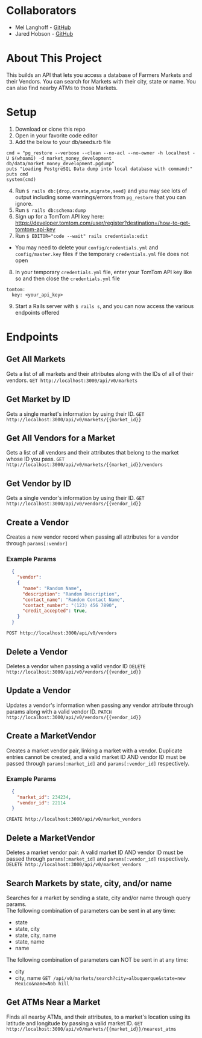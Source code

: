# Collaborators
- Mel Langhoff - [GitHub](github.com/mel-langhoff)
- Jared Hobson - [GitHub](github.com/JaredMHobson)

# About This Project
This builds an API that lets you access a database of Farmers Markets and their Vendors. You can search for Markets with their city, state or name. You can also find nearby ATMs to those Markets. 

# Setup
1. Download or clone this repo
2. Open in your favorite code editor
3. Add the below to your db/seeds.rb file
```
cmd = "pg_restore --verbose --clean --no-acl --no-owner -h localhost -U $(whoami) -d market_money_development db/data/market_money_development.pgdump"
puts "Loading PostgreSQL Data dump into local database with command:"
puts cmd
system(cmd)
```
4. Run `$ rails db:{drop,create,migrate,seed}` and you may see lots of output including some warnings/errors from `pg_restore` that you can ignore.
5. Run `$ rails db:schema:dump`
6. Sign up for a TomTom API key here: https://developer.tomtom.com/user/register?destination=/how-to-get-tomtom-api-key
7. Run `$ EDITOR="code --wait" rails credentials:edit`
- You may need to delete your `config/credentials.yml` and `config/master.key` files if the temporary `credentials.yml` file does not open
8. In your temporary `credentials.yml` file, enter your TomTom API key like so and then close the `credentials.yml` file
```
tomtom: 
  key: <your_api_key>
```
9. Start a Rails server with `$ rails s`, and you can now access the various endpoints offered

# Endpoints
## Get All Markets
Gets a list of all markets and their attributes along with the IDs of all of their vendors. 
`GET http://localhost:3000/api/v0/markets`

## Get Market by ID
Gets a single market's information by using their ID.
`GET http://localhost:3000/api/v0/markets/{{market_id}}`

## Get All Vendors for a Market
Gets a list of all vendors and their attributes that belong to the market whose ID you pass.
`GET http://localhost:3000/api/v0/markets/{{market_id}}/vendors`

## Get Vendor by ID
Gets a single vendor's information by using their ID. 
`GET http://localhost:3000/api/v0/vendors/{{vendor_id}}`

## Create a Vendor
Creates a new vendor record when passing all attributes for a vendor through `params[:vendor]`

### Example Params
```JSON
  { 
    "vendor": 
    {
      "name": "Random Name",
      "description": "Random Description",
      "contact_name": "Random Contact Name",
      "contact_number": "(123) 456 7890",
      "credit_accepted": true,
    }
  }
```
`POST http://localhost:3000/api/v0/vendors`

## Delete a Vendor
Deletes a vendor when passing a valid vendor ID
`DELETE http://localhost:3000/api/v0/vendors/{{vendor_id}}`

## Update a Vendor
Updates a vendor's information when passing any vendor attribute through params along with a valid vendor ID.
`PATCH http://localhost:3000/api/v0/vendors/{{vendor_id}}`

## Create a MarketVendor
Creates a market vendor pair, linking a market with a vendor. Duplicate entries cannot be created, and a valid market ID AND vendor ID must be passed through `params[:market_id]` and `params[:vendor_id]` respectively.

### Example Params
```JSON
  {
    "market_id": 234234,
    "vendor_id": 22114
  }
```
`CREATE http://localhost:3000/api/v0/market_vendors`

## Delete a MarketVendor
Deletes a market vendor pair. A valid market ID AND vendor ID must be passed through `params[:market_id]` and `params[:vendor_id]` respectively.
`DELETE http://localhost:3000/api/v0/market_vendors`

## Search Markets by state, city, and/or name
Searches for a market by sending a state, city and/or name through query params. </br>
The following combination of parameters can be sent in at any time:
- state
- state, city
- state, city, name
- state, name
- name</br>

The following combination of parameters can NOT be sent in at any time:
- city
- city, name
`GET /api/v0/markets/search?city=albuquerque&state=new Mexico&name=Nob hill`

## Get ATMs Near a Market
Finds all nearby ATMs, and their attributes, to a market's location using its latitude and longitude by passing a valid market ID.
`GET http://localhost:3000/api/v0/markets/{{market_id}}/nearest_atms`